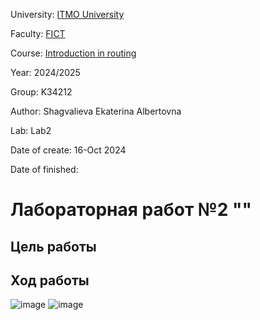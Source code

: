 University: [ITMO University](https://itmo.ru/ru/)

Faculty: [FICT](https://fict.itmo.ru)

Course: [Introduction in routing](https://github.com/itmo-ict-faculty/introduction-in-routing)

Year: 2024/2025

Group: K34212

Author: Shagvalieva Ekaterina Albertovna

Lab: Lab2

Date of create: 16-Oct 2024

Date of finished: 

# Лабораторная работ №2 ""

## Цель работы



## Ход работы


![image](https://github.com/user-attachments/assets/df7e0b60-5a64-4a51-9fd5-43a33ded6cfc)
![image](https://github.com/user-attachments/assets/c34b8f5f-022f-460c-a65b-364a71c8b471)

